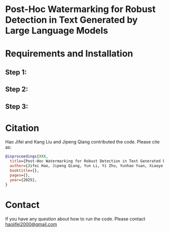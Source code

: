 # Post-Hoc Watermarking for Robust Detection in Text Generated by Large Language Models

# Requirements and Installation

## Step 1: 

## Step 2: 

## Step 3:
 
# Citation
Hao Jifei and Kang Liu and Jipeng Qiang contributed the code. 
Please cite as:
```bib
@inproceedings{XXX,
  title={Post-Hoc Watermarking for Robust Detection in Text Generated by Large Language Models},
  author={Jifei Hao, Jipeng Qiang, Yun Li, Yi Zhu, Yunhao Yuan, Xiaoye Ouyang},
  booktitle={},
  pages={},
  year={2025},
}
```  
# Contact 
If you have any question about how to run the code. Please contact haojifei2000@gmail.com
